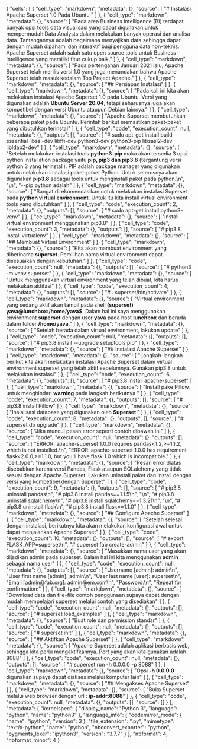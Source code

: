 {
 "cells": [
  {
   "cell_type": "markdown",
   "metadata": {},
   "source": [
    "# Instalasi Apache Superset 1.0 Pada Ubuntu "
   ]
  },
  {
   "cell_type": "markdown",
   "metadata": {},
   "source": [
    "Pada area Business Intelligence (BI) terdapat banyak opsi tools data visualisasi yang dapat digunakan untuk mempermudah Data Analysts dalam melakukan banyak operasi dan analisa data. Tantangannya adalah bagaimana menyajikan data sehingga dapat dengan mudah dipahami dan interaktif bagi pengguna data non-teknis. Apache Superset adalah salah satu open source tools untuk Business Intelligence yang memiliki fitur cukup baik."
   ]
  },
  {
   "cell_type": "markdown",
   "metadata": {},
   "source": [
    "Pada pertengahan Januari 2021 lalu, Apache Superset telah merilis versi 1.0 yang juga menandakan bahwa Apache Superset telah masuk kedalam Top Project Apache."
   ]
  },
  {
   "cell_type": "markdown",
   "metadata": {},
   "source": [
    "## Persiapan Instalasi"
   ]
  },
  {
   "cell_type": "markdown",
   "metadata": {},
   "source": [
    "Pada kali ini kita akan melakukan instalasi Apache Superset 1.0 pada Ubuntu. Versi yang digunakan adalah **Ubuntu Server 20.04**, tetapi seharusnya juga akan kompetibel dengan versi Ubuntu ataupun Debian lainnya."
   ]
  },
  {
   "cell_type": "markdown",
   "metadata": {},
   "source": [
    "Apache Superset membutuhkan beberapa paket pada Ubuntu. Perintah berikut memastikan paket-paket yang dibutuhkan terinstal"
   ]
  },
  {
   "cell_type": "code",
   "execution_count": null,
   "metadata": {},
   "outputs": [],
   "source": [
    "# sudo apt-get install build-essential libssl-dev libffi-dev python3-dev python3-pip libsasl2-dev libldap2-dev"
   ]
  },
  {
   "cell_type": "markdown",
   "metadata": {},
   "source": [
    "Setelah melakukan instalasi tools **python3-pip** maka akan tersedia 3 opsi python installation package yaitu **pip, pip3 dan pip3.8** (tergantung versi python 3 yang terinstall). PIP adalah package manager yang digunakan untuk melakukan instalasi paket-paket Python. Untuk seterusnya akan digunakan **pip3.8** sebagai tools untuk menginstall paket pada python.\n",
    "\n",
    "--pip python adalah"
   ]
  },
  {
   "cell_type": "markdown",
   "metadata": {},
   "source": [
    "Sangat direkomendasikan untuk melakukan instalasi Superset pada **python virtual environment**. Untuk itu kita install virtual environment tools yang dibutuhkan"
   ]
  },
  {
   "cell_type": "code",
   "execution_count": 2,
   "metadata": {},
   "outputs": [],
   "source": [
    "# sudo apt-get install python3-venv"
   ]
  },
  {
   "cell_type": "markdown",
   "metadata": {},
   "source": [
    "Install virtual environment menggunakan pip3.8"
   ]
  },
  {
   "cell_type": "code",
   "execution_count": 3,
   "metadata": {},
   "outputs": [],
   "source": [
    "# pip3.8 install virtualenv"
   ]
  },
  {
   "cell_type": "markdown",
   "metadata": {},
   "source": [
    "## Membuat Virtual Environment"
   ]
  },
  {
   "cell_type": "markdown",
   "metadata": {},
   "source": [
    "Kita akan mambuat environment yang diberinama **superset**. Pemilihan nama virtual environment dapat disesuaikan dengan kebutuhan."
   ]
  },
  {
   "cell_type": "code",
   "execution_count": null,
   "metadata": {},
   "outputs": [],
   "source": [
    "# python3 -m venv superset"
   ]
  },
  {
   "cell_type": "markdown",
   "metadata": {},
   "source": [
    "Untuk menggunakan virtual environment yang telah dibuat, kita harus melakukan aktifasi"
   ]
  },
  {
   "cell_type": "code",
   "execution_count": 4,
   "metadata": {},
   "outputs": [],
   "source": [
    "# . superset/bin/activate"
   ]
  },
  {
   "cell_type": "markdown",
   "metadata": {},
   "source": [
    "Virtual environment yang sedang aktif akan tampil pada shell **(superset) yava@lunchbox:/home/yava$**. Dalam hal ini saya menggunakan environment **superset** dengan user **yava** pada host **lunchbox** dan berada dalam folder **/home/yava**."
   ]
  },
  {
   "cell_type": "markdown",
   "metadata": {},
   "source": [
    "Setelah berada dalam virtual environment, lakukan update"
   ]
  },
  {
   "cell_type": "code",
   "execution_count": null,
   "metadata": {},
   "outputs": [],
   "source": [
    "# pip3.8 install --upgrade setuptools pip"
   ]
  },
  {
   "cell_type": "markdown",
   "metadata": {},
   "source": [
    "## Instalasi Apache Superset"
   ]
  },
  {
   "cell_type": "markdown",
   "metadata": {},
   "source": [
    "Langkah-langkah berikut kita akan melakukan instalasi Apache Superset dalam virtual environment superset yang telah aktif sebelumnya. Gunakan pip3.8 untuk melakukan instalasi"
   ]
  },
  {
   "cell_type": "code",
   "execution_count": 6,
   "metadata": {},
   "outputs": [],
   "source": [
    "# pip3.8 install apache-superset"
   ]
  },
  {
   "cell_type": "markdown",
   "metadata": {},
   "source": [
    "Install pake Pillow, untuk menghindari **warning** pada langkah berikutnya "
   ]
  },
  {
   "cell_type": "code",
   "execution_count": 7,
   "metadata": {},
   "outputs": [],
   "source": [
    "# pip3.8 install Pillow"
   ]
  },
  {
   "cell_type": "markdown",
   "metadata": {},
   "source": [
    "Insialisasi database yang digunakan oleh **Superset**."
   ]
  },
  {
   "cell_type": "code",
   "execution_count": 8,
   "metadata": {},
   "outputs": [],
   "source": [
    "# superset db upgrade"
   ]
  },
  {
   "cell_type": "markdown",
   "metadata": {},
   "source": [
    "Jika muncul pesan error seperti contoh dibawah ini"
   ]
  },
  {
   "cell_type": "code",
   "execution_count": null,
   "metadata": {},
   "outputs": [],
   "source": [
    "ERROR: apache-superset 1.0.0 requires pandas<1.2,>=1.1.2, which is not installed.\n",
    "ERROR: apache-superset 1.0.0 has requirement flask<2.0.0,>=1.1.0, but you'll have flask 1.0 which is incompatible."
   ]
  },
  {
   "cell_type": "markdown",
   "metadata": {},
   "source": [
    "Pesan error diatas disebabkan karena versi Pandas, Flask ataupun SQLalchemy yang tidak sesuai dengan Apache Superset. Lakukan uninstall paket dan install dengan versi yang kompetibel dengan Superset"
   ]
  },
  {
   "cell_type": "code",
   "execution_count": 9,
   "metadata": {},
   "outputs": [],
   "source": [
    "# pip3.8 uninstall pandas\n",
    "# pip3.8 install pandas==1.1.5\n",
    "\n",
    "# pip3.8 uninstall sqlalchemy\n",
    "# pip3.8 install sqlalchemy==1.3.21\n",
    "\n",
    "# pip3.8 uninstall flask\n",
    "# pip3.8 install flask==1.1.0"
   ]
  },
  {
   "cell_type": "markdown",
   "metadata": {},
   "source": [
    "## Configure Apache Superset"
   ]
  },
  {
   "cell_type": "markdown",
   "metadata": {},
   "source": [
    "Setelah selesai dengan instalasi, berikutnya kita akan melakukan konfigurasi awal untuk dapat menjalankan Apache Superset"
   ]
  },
  {
   "cell_type": "code",
   "execution_count": 10,
   "metadata": {},
   "outputs": [],
   "source": [
    "# export FLASK_APP=superset\n",
    "# superset fab create-admin"
   ]
  },
  {
   "cell_type": "markdown",
   "metadata": {},
   "source": [
    "Masukkan nama user yang akan dijadikan admin pada superset. Dalam hal ini kita menggunakan **admin** sebagai nama user"
   ]
  },
  {
   "cell_type": "code",
   "execution_count": null,
   "metadata": {},
   "outputs": [],
   "source": [
    "Username [admin]: admin\n",
    "User first name [admin]: admin\n",
    "User last name [user]: superset\n",
    "Email [admin@fab.org]: admin@em.com\n",
    "Password:\n",
    "Repeat for confirmation:"
   ]
  },
  {
   "cell_type": "markdown",
   "metadata": {},
   "source": [
    "Download data dan file-file contoh penggunaan supaya dapat dengan mudah mempelajari superset melalui contoh yang disediakan"
   ]
  },
  {
   "cell_type": "code",
   "execution_count": null,
   "metadata": {},
   "outputs": [],
   "source": [
    "# superset load_examples"
   ]
  },
  {
   "cell_type": "markdown",
   "metadata": {},
   "source": [
    "Buat role dan permission standar"
   ]
  },
  {
   "cell_type": "code",
   "execution_count": null,
   "metadata": {},
   "outputs": [],
   "source": [
    "# superset init"
   ]
  },
  {
   "cell_type": "markdown",
   "metadata": {},
   "source": [
    "## Aktifkan Apache Superset"
   ]
  },
  {
   "cell_type": "markdown",
   "metadata": {},
   "source": [
    "Apache Superset adalah aplikasi berbasis web, sehingga kita perlu mengaktifkannya. Port yang akan kita gunakan adalah 8088"
   ]
  },
  {
   "cell_type": "code",
   "execution_count": null,
   "metadata": {},
   "outputs": [],
   "source": [
    "# superset run -h 0.0.0.0 -p 8088"
   ]
  },
  {
   "cell_type": "markdown",
   "metadata": {},
   "source": [
    "Opsi **-h 0.0.0.0** digunakan supaya dapat diakses melalui komputer lain"
   ]
  },
  {
   "cell_type": "markdown",
   "metadata": {},
   "source": [
    "## Mengakses Apache Superset"
   ]
  },
  {
   "cell_type": "markdown",
   "metadata": {},
   "source": [
    "Buka Superset melalui web browser dengan url : **ip-addr:8088**"
   ]
  },
  {
   "cell_type": "code",
   "execution_count": null,
   "metadata": {},
   "outputs": [],
   "source": []
  }
 ],
 "metadata": {
  "kernelspec": {
   "display_name": "Python 3",
   "language": "python",
   "name": "python3"
  },
  "language_info": {
   "codemirror_mode": {
    "name": "ipython",
    "version": 3
   },
   "file_extension": ".py",
   "mimetype": "text/x-python",
   "name": "python",
   "nbconvert_exporter": "python",
   "pygments_lexer": "ipython3",
   "version": "3.7.7"
  }
 },
 "nbformat": 4,
 "nbformat_minor": 4
}
